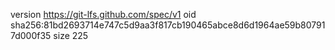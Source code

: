 version https://git-lfs.github.com/spec/v1
oid sha256:81bd2693714e747c5d9aa3f817cb190465abce8d6d1964ae59b807917d000f35
size 225
